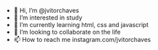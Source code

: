 - 👋 Hi, I’m @jvitorchaves
- 👀 I’m interested in study
- 🌱 I’m currently learning html, css and javascript
- 💞️ I’m looking to collaborate on the life
- 📫 How to reach me instagram.com/jvitorchaves

<!---
jvitorchaves/jvitorchaves is a ✨ special ✨ repository because its `README.md` (this file) appears on your GitHub profile.
You can click the Preview link to take a look at your changes.
--->

